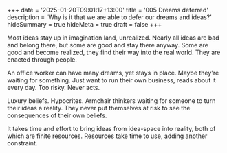 +++
date = '2025-01-20T09:01:17+13:00'
title = '005 Dreams deferred'
description = 'Why is it that we are able to defer our dreams and ideas?'
hideSummary = true
hideMeta = true
draft = false
+++

Most ideas stay up in imagination land, unrealized. Nearly all ideas are bad and belong there, but some are good and stay there anyway. Some are good and become realized, they find their way into the real world. They are enacted through people.

An office worker can have many dreams, yet stays in place. Maybe they're waiting for something. Just want to run their own business, reads about it every day. Too risky. Never acts.

Luxury beliefs. Hypocrites. Armchair thinkers waiting for someone to turn their ideas a reality. They never put themselves at risk to see the consequences of their own beliefs.

It takes time and effort to bring ideas from idea-space into reality, both of which are finite resources. Resources take time to use, adding another constraint.
